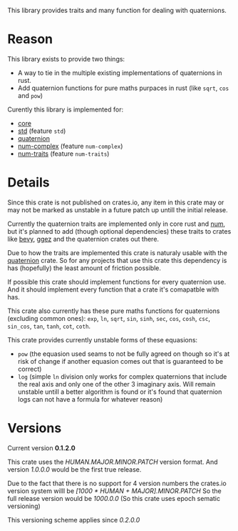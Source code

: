 This library provides traits and many function for dealing with quaternions.

# Reason

This library exists to provide two things:
- A way to tie in the multiple existing implementations of
quaternions in rust.
- Add quaternion functions for pure maths purpaces in rust (like `sqrt`, `cos` and `pow`)

Curently this library is implemented for:
- [core](https://doc.rust-lang.org/core/)
- [std](https://doc.rust-lang.org/std/) (feature `std`)
- [quaternion](https://crates.io/crates/quaternion)
- [num-complex](https://crates.io/crates/num-complex) (feature `num-complex`)
- [num-traits](https://crates.io/crates/num-traits) (feature `num-traits`)

# Details

Since this crate is not published on crates.io, any item in this crate
may or may not be marked as unstable in a future patch up untill
the initial release.

Currently the quaternion traits are implemented only in core rust and
[num](https://crates.io/crates/num/0.4.3),
but it's planned to add (though optional dependencies) these traits to crates like
[bevy](https://crates.io/crates/bevy), [ggez](https://crates.io/crates/ggez)
and the quaternion crates out there.

Due to how the traits are implemented this crate is naturaly usable with the
[quaternion](https://crates.io/crates/quaternion) crate. So for any projects that use
this crate this dependency is has (hopefully) the least amount of friction possible.

If possible this crate should implement functions for every quaternion use.
And it should implement every function that a crate it's comapatble with has.

This crate also currently has these pure maths functions for quaternions (excluding common ones):
`exp`, `ln`, `sqrt`, `sin`, `sinh`, `sec`, `cos`, `cosh`, `csc`, `sin_cos`, `tan`, `tanh`,
`cot`, `coth`.

This crate provides currently unstable forms of these equasions:
- `pow` (the equasion used seams to not be fully agreed on though so it's at risk of change if
  another equasion comes out that is guaranteed to be correct)
- `log` (simple `ln` division only works for complex quaternions that include the real axis and only one of 
  the other 3 imaginary axis. Will remain unstable untill a better algorithm is found
  or it's found that quaternion logs can not have a formula for whatever reason)

# Versions

Current version **0.1.2.0**

This crate uses the *HUMAN.MAJOR.MINOR.PATCH* version format.
And version *1.0.0.0* would be the first true release.

Due to the fact that there is no support for 4 version numbers
the crates.io version system willl be *[1000 * HUMAN + MAJOR].MINOR.PATCH*
So the full release version would be *1000.0.0*
(So this crate uses epoch sematic versioning)

This versioning scheme applies since *0.2.0.0*
